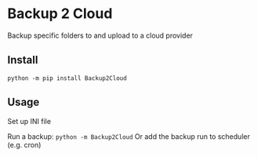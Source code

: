 # Backup 2 Cloud
Backup specific folders to and upload to a cloud provider

## Install
`python -m pip install Backup2Cloud`

## Usage
Set up INI file

Run a backup:
`python -m Backup2Cloud`
Or add the backup run to scheduler (e.g. cron)
